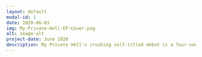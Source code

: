 ```yaml
---
layout: default
modal-id: 1
date: 2020-06-03
img: My-Private-Hell-EP-Cover.png
alt: image-alt
project-date: June 2020
description: My Private Hell's crushing self-titled debut is a four-song EP that captures the essence of love, loss and triumphs during a time of injustice, racism and police brutality. The EP was recorded at NRG studios in North Hollywood, helmed by sound engineer Josh Newell. The original is truly still, My Private Hell's best work.<br /><br /><a href="">Purchase Now</a><iframe allow="autoplay *; encrypted-media *;" frameborder="0" height="450" style="width:100%;max-width:660px;overflow:hidden;background:transparent;" sandbox="allow-forms allow-popups allow-same-origin allow-scripts allow-storage-access-by-user-activation allow-top-navigation-by-user-activation" src="https://embed.music.apple.com/us/album/my-private-hell-ep/1519649786"></iframe>
---
```

